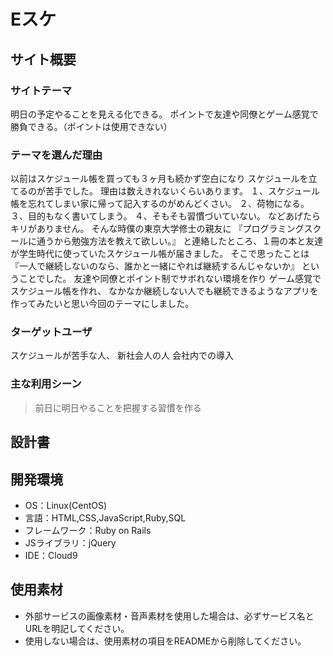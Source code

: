 # Eスケ

## サイト概要
### サイトテーマ
明日の予定やることを見える化できる。
ポイントで友達や同僚とゲーム感覚で勝負できる。（ポイントは使用できない）

### テーマを選んだ理由
以前はスケジュール帳を買っても３ヶ月も続かず空白になり
スケジュールを立てるのが苦手でした。
理由は数えきれないくらいあります。
１、スケジュール帳を忘れてしまい家に帰って記入するのがめんどくさい。
２、荷物になる。
３、目的もなく書いてしまう。
４、そもそも習慣づいていない。
などあげたらキリがありません。
そんな時僕の東京大学修士の親友に
『プログラミングスクールに通うから勉強方法を教えて欲しい。』
と連絡したところ、１冊の本と友達が学生時代に使っていたスケジュール帳が届きました。
そこで思ったことは
『一人で継続しないのなら、誰かと一緒にやれば継続するんじゃないか』
ということでした。
友達や同僚とポイント制でサボれない環境を作り
ゲーム感覚でスケジュール帳を作れ、
なかなか継続しない人でも継続できるようなアプリを作ってみたいと思い今回のテーマにしました。

### ターゲットユーザ
スケジュールが苦手な人、
新社会人の人
会社内での導入

### 主な利用シーン
>前日に明日やることを把握する習慣を作る

## 設計書


## 開発環境
- OS：Linux(CentOS)
- 言語：HTML,CSS,JavaScript,Ruby,SQL
- フレームワーク：Ruby on Rails
- JSライブラリ：jQuery
- IDE：Cloud9

## 使用素材
- 外部サービスの画像素材・音声素材を使用した場合は、必ずサービス名とURLを明記してください。
- 使用しない場合は、使用素材の項目をREADMEから削除してください。